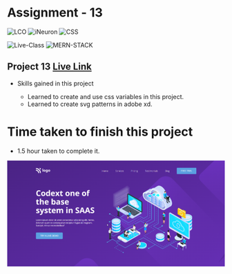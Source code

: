 # Assignment - 13

![LCO](https://img.shields.io/badge/LCO-Hitesh--Choudhary-brightgreen)  ![iNeuron](https://img.shields.io/badge/iNeuron-FullStack--JS-brightgreen)  ![CSS](https://img.shields.io/badge/HTML-CSS-orange)

![Live-Class](https://img.shields.io/badge/LIVE--CLASS-PROJECTS-yellow)  ![MERN-STACK](https://img.shields.io/badge/MERN--STACK-DEVELOPER-red)

## Project 13 [Live Link](https://vinaymaurya-project-13.netlify.app/)

- Skills gained in this project 
    
    * Learned to create and use css variables in this project.
    * Learned to create svg patterns in adobe xd.


# Time taken to finish this project

- 1.5 hour taken to complete it.

![Thumbnail](./thumbnail.png)